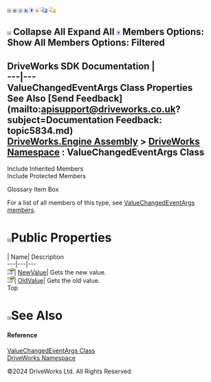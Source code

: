 ![](dotnetimages/collapse.gif) ![](dotnetimages/expand.gif) ![](dotnetimages/collapse.gif) ![](dotnetimages/expand.gif) ![](dotnetimages/drpdown.gif) ![](dotnetimages/drpdown_orange.gif) ![](dotnetimages/copycode.gif) ![](dotnetimages/copycodeHighlight.gif)

![](dotnetimages/collapse.gif) Collapse All Expand All ![](dotnetimages/drpdown.gif) Members Options: Show All  Members Options: Filtered   
---  
DriveWorks SDK Documentation  |   
---|---  
ValueChangedEventArgs<T> Class Properties   
See Also [Send Feedback](mailto:apisupport@driveworks.co.uk?subject=Documentation Feedback: topic5834.md)  
[DriveWorks.Engine Assembly](topic2156.md) > [DriveWorks Namespace](topic2159.md) : ValueChangedEventArgs<T> Class  
---  
  
Include Inherited Members    
Include Protected Members    


Glossary Item Box

For a list of all members of this type, see [ValueChangedEventArgs<T> members](topic5835.md).

# ![](dotnetimages/collapse.gif)Public Properties

| Name| Description  
---|---|---  
![Public Property](dotnetimages/publicProperty.gif)| [NewValue](topic5841.md)| Gets the new value.   
![Public Property](dotnetimages/publicProperty.gif)| [OldValue](topic5842.md)| Gets the old value.   
Top

# ![](dotnetimages/collapse.gif)See Also

#### Reference

[ValueChangedEventArgs<T> Class](topic5834.md)   
[DriveWorks Namespace](topic2159.md)

©2024 DriveWorks Ltd. All Rights Reserved.
